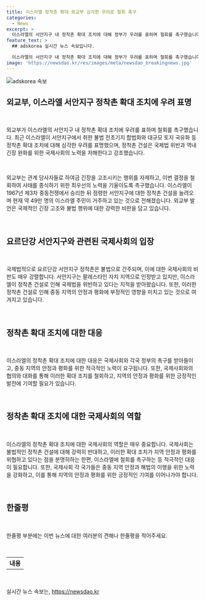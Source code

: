 ```yaml
---
title: 이스라엘 정착촌 확대 외교부 심각한 우려로 철회 촉구
categories:
  - News
excerpt: >
  이스라엘의 서안지구 내 정착촌 확대 조치에 대해 정부가 우려를 표하며 철회를 촉구했습니다. 외교부는 정착촌 건설이 국제법 위반과 해결 노력 저해로 이어진다며 이에 대해 심각한 우려를 표명했습니다. 또한, 관련 당사자들에게 긴장 고조를 자제하고 사태 종식을 위해 최선을 다할 것을 촉구했습니다. 이스라엘의 결정에 대한 철회를 요구하며, 서안지구는 국제법적으로 팔레스타인 지역으로 인정되고 있습니다. (150자)
feature_text: >
  ## adskorea 실시간 뉴스 속보입니다.

  이스라엘의 서안지구 내 정착촌 확대 조치에 대해 정부가 우려를 표하며 철회를 촉구했습니다. 외교부는 정착촌 건설이 국제법 위반과 해결 노력 저해로 이어진다며 이에 대해 심각한 우려를 표명했습니다. 또한, 관련 당사자들에게 긴장 고조를 자제하고 사태 종식을 위해 최선을 다할 것을 촉구했습니다. 이스라엘의 결정에 대한 철회를 요구하며, 서안지구는 국제법적으로 팔레스타인 지역으로 인정되고 있습니다. (150자)
image: 'https://newsdao.kr/res/images/meta/newsdao_breakingnews.jpg'
---
```


<p><img src="https://newsdao.kr/res/images/meta/newsdao_breakingnews.jpg" alt="adskorea 속보" /></p>

<h2 data-ke-size="size26">외교부, 이스라엘 서안지구 정착촌 확대 조치에 우려 표명</h2>

<p data-ke-size="size16">&nbsp;</p>

<p>외교부가 이스라엘의 서안지구 내 정착촌 확대 조치에 우려를 표하며 철회를 촉구했습니다. 최근 이스라엘이 서안지구에서 취한 불법 전초기지 합법화와 대규모 토지 국유화 등 정착촌 확대 조치에 대해 심각한 우려를 표명했으며, 정착촌 건설은 국제법 위반과 역내 긴장 완화를 위한 국제사회의 노력을 저해한다고 강조했습니다.</p>

<p data-ke-size="size16">&nbsp;</p>

<p>외교부는 관계 당사자들로 하여금 긴장을 고조시키는 행위를 자제하고, 이번 결정을 철회하여 사태를 종식하기 위한 최우선의 노력을 기울이도록 촉구했습니다. 이스라엘이 1967년 제3차 중동전쟁에서 승리한 뒤 점령한 서안지구에 대한 정착촌 건설을 늘려오며 현재 약 49만 명의 이스라엘 주민이 거주하고 있는 것으로 전해졌습니다. 외교부 발언은 국제적인 긴장 고조와 불법 행위에 대한 강력한 비판을 담고 있습니다.</p>

<p data-ke-size="size16">&nbsp;</p>

<h2 data-ke-size="size26">요르단강 서안지구와 관련된 국제사회의 입장</h2>

<p data-ke-size="size16">&nbsp;</p>

<p>국제법적으로 요르단강 서안지구 정착촌은 불법으로 간주되며, 이에 대한 국제사회의 비판도 매우 강렬합니다. 서안지구는 팔레스타인 자치 지역으로 인정받고 있지만, 이스라엘이 정착촌 건설로 인해 국제법을 위반하고 있다는 지적을 받아왔습니다. 또한, 이러한 정착촌 건설로 인해 중동 지역의 안정과 평화에 부정적인 영향을 미치고 있는 것으로 여겨지고 있습니다.</p>

<p data-ke-size="size16">&nbsp;</p>

<h2 data-ke-size="size26">정착촌 확대 조치에 대한 대응</h2>

<p data-ke-size="size16">&nbsp;</p>

<p>이스라엘의 정착촌 확대 조치에 대한 대응은 국제사회와 각국 정부의 촉구를 받아들이고, 중동 지역의 안정과 평화를 위한 적극적인 노력이 요구됩니다. 또한, 국제사회와의 협의와 대화를 통해 이러한 확대 조치를 철회하고, 지역의 안정과 평화를 위한 긍정적인 발전에 기여할 필요가 있습니다.</p>

<p data-ke-size="size16">&nbsp;</p>

<h2 data-ke-size="size26">정착촌 확대 조치에 대한 국제사회의 역할</h2>

<p data-ke-size="size16">&nbsp;</p>

<p>이스라엘의 정착촌 확대 조치에 대한 국제사회의 역할은 매우 중요합니다. 국제사회는 불법적인 정착촌 건설에 대해 강력히 반대하고, 이러한 확대 조치가 지역 안정과 평화를 위협하고 있다는 점을 분명히하는 한편, 이스라엘에 철회를 촉구하는 등 적극적인 대응이 필요합니다. 또한, 국제사회 각 국가들은 중동 지역 안정과 해법의 이행을 위한 노력을 강화하고, 이를 통해 지역의 안정과 평화를 위한 긍정적인 기여를 이어나가야 합니다.</p>

<p data-ke-size="size16">&nbsp;</p>

<h2 data-ke-size="size26">한줄평</h2>

<p data-ke-size="size16">&nbsp;</p>

<p>한줄평 부분에는 이번 뉴스에 대한 여러분의 견해나 한줄평을 적어주세요.</p>

<p data-ke-size="size16">&nbsp;</p>

<table>
    <tbody>
        <tr>
            <td style="text-align: center; height: 17px;"><b>내용</b></td>
        </tr>
    </tbody>
</table>

<p data-ke-size="size16">&nbsp;</p>
실시간 뉴스 속보는, <a href="https://newsdao.kr" rel="dofollow">https://newsdao.kr</a>


